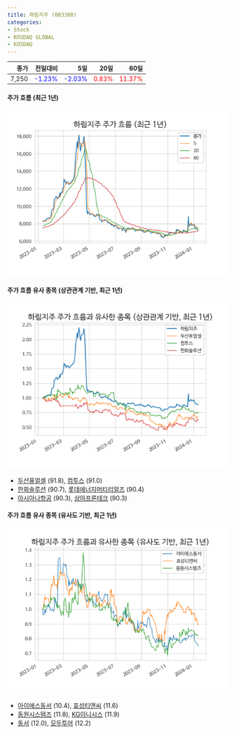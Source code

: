 ```yaml
---
title: 하림지주 (003380)
categories:
- Stock
- KOSDAQ GLOBAL
- KOSDAQ
---
```


|종가|전일대비|5일|20일|60일|
|---:|-------:|--:|---:|---:|
|7,250|<span style="color: blue">-1.23%</span>|<span style="color: blue">-2.03%</span>|<span style="color: red">0.83%</span>|<span style="color: red">11.37%</span>|

<!-- more -->

#### 주가 흐름 (최근 1년)
![003380](/assets/images/stock/003380.png)


#### 주가 흐름 유사 종목 (상관관계 기반, 최근 1년)
![003380](/assets/images/stock/003380_corr.png)
- [두산퓨얼셀](/336260/) (91.8), [컴투스](/078340/) (91.0)
- [한화솔루션](/009830/) (90.7), [롯데에너지머티리얼즈](/020150/) (90.4)
- [아시아나항공](/020560/) (90.3), [상아프론테크](/089980/) (90.3)


#### 주가 흐름 유사 종목 (유사도 기반, 최근 1년)
![003380](/assets/images/stock/003380_sim.png)
- [아이에스동서](/010780/) (10.4), [효성티앤씨](/298020/) (11.6)
- [동원시스템즈](/014820/) (11.8), [KG이니시스](/035600/) (11.9)
- [동서](/026960/) (12.0), [모두투어](/080160/) (12.2)